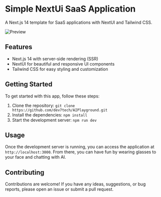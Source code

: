 # Simple NextUi SaaS Application

A Next.js 14 template for SaaS applications with NextUI and Tailwind CSS.

![Preview](/public/preview.png)

## Features

- Next.js 14 with server-side rendering (SSR)
- NextUI for beautiful and responsive UI components
- Tailwind CSS for easy styling and customization

## Getting Started

To get started with this app, follow these steps:

1. Clone the repository: `git clone https://github.com/dev7tech/AIPlayground.git`
2. Install the dependencies: `npm install`
3. Start the development server: `npm run dev`

## Usage

Once the development server is running, you can access the application at `http://localhost:3000`. From there, you can have fun by wearing glasses to your face and chatting with AI.

## Contributing

Contributions are welcome! If you have any ideas, suggestions, or bug reports, please open an issue or submit a pull request.
